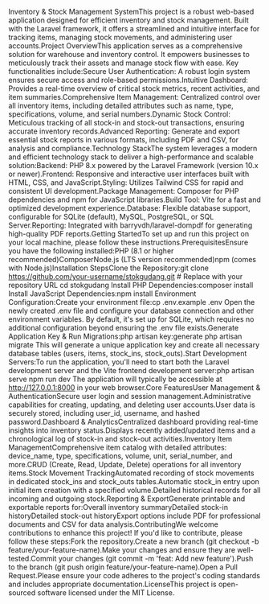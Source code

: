 Inventory & Stock Management SystemThis project is a robust web-based application designed for efficient inventory and stock management. Built with the Laravel framework, it offers a streamlined and intuitive interface for tracking items, managing stock movements, and administering user accounts.Project OverviewThis application serves as a comprehensive solution for warehouse and inventory control. It empowers businesses to meticulously track their assets and manage stock flow with ease. Key functionalities include:Secure User Authentication: A robust login system ensures secure access and role-based permissions.Intuitive Dashboard: Provides a real-time overview of critical stock metrics, recent activities, and item summaries.Comprehensive Item Management: Centralized control over all inventory items, including detailed attributes such as name, type, specifications, volume, and serial numbers.Dynamic Stock Control: Meticulous tracking of all stock-in and stock-out transactions, ensuring accurate inventory records.Advanced Reporting: Generate and export essential stock reports in various formats, including PDF and CSV, for analysis and compliance.Technology StackThe system leverages a modern and efficient technology stack to deliver a high-performance and scalable solution:Backend: PHP 8.x powered by the Laravel Framework (version 10.x or newer).Frontend: Responsive and interactive user interfaces built with HTML, CSS, and JavaScript.Styling: Utilizes Tailwind CSS for rapid and consistent UI development.Package Management: Composer for PHP dependencies and npm for JavaScript libraries.Build Tool: Vite for a fast and optimized development experience.Database: Flexible database support, configurable for SQLite (default), MySQL, PostgreSQL, or SQL Server.Reporting: Integrated with barryvdh/laravel-dompdf for generating high-quality PDF reports.Getting StartedTo set up and run this project on your local machine, please follow these instructions.PrerequisitesEnsure you have the following installed:PHP (8.1 or higher recommended)ComposerNode.js (LTS version recommended)npm (comes with Node.js)Installation StepsClone the Repository:git clone https://github.com/your-username/stokgudang.git # Replace with your repository URL
cd stokgudang
Install PHP Dependencies:composer install
Install JavaScript Dependencies:npm install
Environment Configuration:Create your environment file:cp .env.example .env
Open the newly created .env file and configure your database connection and other environment variables. By default, it's set up for SQLite, which requires no additional configuration beyond ensuring the .env file exists.Generate Application Key & Run Migrations:php artisan key:generate
php artisan migrate
This will generate a unique application key and create all necessary database tables (users, items, stock_ins, stock_outs).Start Development Servers:To run the application, you'll need to start both the Laravel development server and the Vite frontend development server:php artisan serve
npm run dev
The application will typically be accessible at http://127.0.0.1:8000 in your web browser.Core FeaturesUser Management & AuthenticationSecure user login and session management.Administrative capabilities for creating, updating, and deleting user accounts.User data is securely stored, including user_id, username, and hashed password.Dashboard & AnalyticsCentralized dashboard providing real-time insights into inventory status.Displays recently added/updated items and a chronological log of stock-in and stock-out activities.Inventory Item ManagementComprehensive item catalog with detailed attributes: device_name, type, specifications, volume, unit, serial_number, and more.CRUD (Create, Read, Update, Delete) operations for all inventory items.Stock Movement TrackingAutomated recording of stock movements in dedicated stock_ins and stock_outs tables.Automatic stock_in entry upon initial item creation with a specified volume.Detailed historical records for all incoming and outgoing stock.Reporting & ExportGenerate printable and exportable reports for:Overall inventory summaryDetailed stock-in historyDetailed stock-out historyExport options include PDF for professional documents and CSV for data analysis.ContributingWe welcome contributions to enhance this project! If you'd like to contribute, please follow these steps:Fork the repository.Create a new branch (git checkout -b feature/your-feature-name).Make your changes and ensure they are well-tested.Commit your changes (git commit -m 'feat: Add new feature').Push to the branch (git push origin feature/your-feature-name).Open a Pull Request.Please ensure your code adheres to the project's coding standards and includes appropriate documentation.LicenseThis project is open-sourced software licensed under the MIT License.
